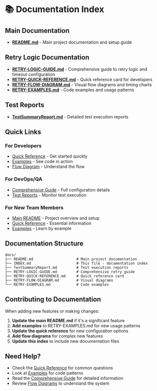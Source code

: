 # 📚 Documentation Index

## Main Documentation

- **[README.md](README.md)** - Main project documentation and setup guide

## Retry Logic Documentation

- **[RETRY-LOGIC-GUIDE.md](RETRY-LOGIC-GUIDE.md)** - Comprehensive guide to retry logic and timeout configuration
- **[RETRY-QUICK-REFERENCE.md](RETRY-QUICK-REFERENCE.md)** - Quick reference card for developers
- **[RETRY-FLOW-DIAGRAM.md](RETRY-FLOW-DIAGRAM.md)** - Visual flow diagrams and timing charts
- **[RETRY-EXAMPLES.md](RETRY-EXAMPLES.md)** - Code examples and usage patterns

## Test Reports

- **[TestSummaryReport.md](TestSummaryReport.md)** - Detailed test execution reports

## Quick Links

### For Developers
- [Quick Reference](RETRY-QUICK-REFERENCE.md) - Get started quickly
- [Examples](RETRY-EXAMPLES.md) - See code in action
- [Flow Diagram](RETRY-FLOW-DIAGRAM.md) - Understand the flow

### For DevOps/QA
- [Comprehensive Guide](RETRY-LOGIC-GUIDE.md) - Full configuration details
- [Test Reports](TestSummaryReport.md) - Monitor test execution

### For New Team Members
- [Main README](README.md) - Project overview and setup
- [Quick Reference](RETRY-QUICK-REFERENCE.md) - Essential information
- [Examples](RETRY-EXAMPLES.md) - Learn by example

## Documentation Structure

```
docs/
├── README.md                    # Main project documentation
├── INDEX.md                     # This file - documentation index
├── TestSummaryReport.md         # Test execution reports
├── RETRY-LOGIC-GUIDE.md         # Comprehensive retry guide
├── RETRY-QUICK-REFERENCE.md     # Quick reference card
├── RETRY-FLOW-DIAGRAM.md        # Visual diagrams
└── RETRY-EXAMPLES.md            # Code examples
```

## Contributing to Documentation

When adding new features or making changes:

1. **Update the main README.md** if it's a significant feature
2. **Add examples** to RETRY-EXAMPLES.md for new usage patterns
3. **Update the quick reference** for new configuration options
4. **Add flow diagrams** for complex new features
5. **Update this index** to include new documentation files

## Need Help?

- Check the [Quick Reference](RETRY-QUICK-REFERENCE.md) for common questions
- Look at [Examples](RETRY-EXAMPLES.md) for code patterns
- Read the [Comprehensive Guide](RETRY-LOGIC-GUIDE.md) for detailed information
- Review [Flow Diagrams](RETRY-FLOW-DIAGRAM.md) to understand the system
